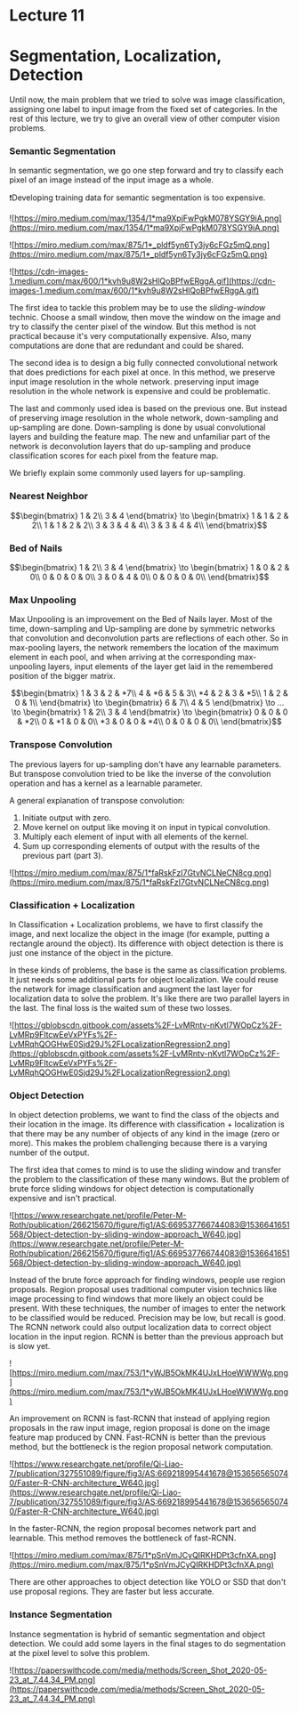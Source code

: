 # Lecture 11

# Segmentation, Localization, Detection

Until now, the main problem that we tried to solve was image classification, assigning one label to input image from the fixed set of categories. In the rest of this lecture, we try to give an overall view of other computer vision problems.

### Semantic Segmentation

In semantic segmentation, we go one step forward and try to classify each pixel of an image instead of the input image as a whole.

❗Developing training data for semantic segmentation is too expensive.

![https://miro.medium.com/max/1354/1*ma9XpjFwPgkM078YSGY9iA.png](https://miro.medium.com/max/1354/1*ma9XpjFwPgkM078YSGY9iA.png)

![https://miro.medium.com/max/875/1*_pldf5yn6Ty3jy6cFGz5mQ.png](https://miro.medium.com/max/875/1*_pldf5yn6Ty3jy6cFGz5mQ.png)

![https://cdn-images-1.medium.com/max/600/1*kvh9u8W2sHlQoBPfwERggA.gif](https://cdn-images-1.medium.com/max/600/1*kvh9u8W2sHlQoBPfwERggA.gif)

The first idea to tackle this problem may be to use the *sliding-window* technic. Choose a small window, then move the window on the image and try to classify the center pixel of the window. But this method is not practical because it's very computationally expensive. Also, many computations are done that are redundant and could be shared.

The second idea is to design a big fully connected convolutional network that does predictions for each pixel at once. In this method, we preserve input image resolution in the whole network. preserving input image resolution in the whole network is expensive and could be problematic.

The last and commonly used idea is based on the previous one. But instead of preserving image resolution in the whole network, down-sampling and up-sampling are done. Down-sampling is done by usual convolutional layers and building the feature map. The new and unfamiliar part of the network is deconvolution layers that do up-sampling and produce classification scores for each pixel from the feature map. 

We briefly explain some commonly used layers for up-sampling.

### Nearest Neighbor

$$\begin{bmatrix}
1 & 2\\
3 & 4
\end{bmatrix}
\to 
\begin{bmatrix}
1 & 1 & 2 & 2\\
1 & 1 & 2 & 2\\
3 & 3 & 4 & 4\\
3 & 3 & 4 & 4\\
\end{bmatrix}$$

### Bed of Nails

$$\begin{bmatrix}
1 & 2\\
3 & 4
\end{bmatrix}
\to 
\begin{bmatrix}
1 & 0 & 2 & 0\\
0 & 0 & 0 & 0\\
3 & 0 & 4 & 0\\
0 & 0 & 0 & 0\\
\end{bmatrix}$$

### Max Unpooling

Max Unpooling is an improvement on the Bed of Nails layer. Most of the time, down-sampling and Up-sampling are done by symmetric networks that convolution and deconvolution parts are reflections of each other. So in max-pooling layers, the network remembers the location of the maximum element in each pool, and when arriving at the corresponding max-unpooling layers, input elements of the layer get laid in the remembered position of the bigger matrix.

$$\begin{bmatrix}
1 & 3 & 2 & *7\\
4 & *6 & 5 & 3\\
*4 & 2 & 3 & *5\\
1 & 2 & 0 & 1\\
\end{bmatrix}
\to
\begin{bmatrix}
6 & 7\\
4 & 5
\end{bmatrix}
\to
...
\to
\begin{bmatrix}
1 & 2\\
3 & 4
\end{bmatrix}
\to 
\begin{bmatrix}
0 & 0 & 0 & *2\\
0 & *1 & 0 & 0\\
*3 & 0 & 0 & *4\\
0 & 0 & 0 & 0\\
\end{bmatrix}$$

### Transpose Convolution

The previous layers for up-sampling don't have any learnable parameters. But transpose convolution tried to be like the inverse of the convolution operation and has a kernel as a learnable parameter.

A general explanation of transpose convolution:

1. Initiate output with zero.
2. Move kernel on output like moving it on input in typical convolution.
3. Multiply each element of input with all elements of the kernel.
4. Sum up corresponding elements of output with the results of the previous part (part 3).

![https://miro.medium.com/max/875/1*faRskFzI7GtvNCLNeCN8cg.png](https://miro.medium.com/max/875/1*faRskFzI7GtvNCLNeCN8cg.png)

### Classification + Localization

In Classification + Localization problems, we have to first classify the image, and next localize the object in the image (for example, putting a rectangle around the object). Its difference with object detection is there is just one instance of the object in the picture.

In these kinds of problems, the base is the same as classification problems. It just needs some additional parts for object localization. We could reuse the network for image classification and augment the last layer for localization data to solve the problem. It's like there are two parallel layers in the last. The final loss is the waited sum of these two losses.

![https://gblobscdn.gitbook.com/assets%2F-LvMRntv-nKvtl7WOpCz%2F-LvMRp9FltcwEeVxPYFs%2F-LvMRqhQOGHwE0Sjd29J%2FLocalizationRegression2.png](https://gblobscdn.gitbook.com/assets%2F-LvMRntv-nKvtl7WOpCz%2F-LvMRp9FltcwEeVxPYFs%2F-LvMRqhQOGHwE0Sjd29J%2FLocalizationRegression2.png)

### Object Detection

In object detection problems, we want to find the class of the objects and their location in the image. Its difference with classification + localization is that there may be any number of objects of any kind in the image (zero or more). This makes the problem challenging because there is a varying number of the output.

The first idea that comes to mind is to use the sliding window and transfer the problem to the classification of these many windows. But the problem of brute force sliding windows for object detection is computationally expensive and isn't practical.

![https://www.researchgate.net/profile/Peter-M-Roth/publication/266215670/figure/fig1/AS:669537766744083@1536641651568/Object-detection-by-sliding-window-approach_W640.jpg](https://www.researchgate.net/profile/Peter-M-Roth/publication/266215670/figure/fig1/AS:669537766744083@1536641651568/Object-detection-by-sliding-window-approach_W640.jpg)

Instead of the brute force approach for finding windows, people use region proposals. Region proposal uses traditional computer vision technics like image processing to find windows that more likely an object could be present. With these techniques, the number of images to enter the network to be classified would be reduced. Precision may be low, but recall is good. The RCNN network could also output localization data to correct object location in the input region. RCNN is better than the previous approach but is slow yet. 

![https://miro.medium.com/max/753/1*yWJB5OkMK4UJxLHoeWWWWg.png](https://miro.medium.com/max/753/1*yWJB5OkMK4UJxLHoeWWWWg.png)

An improvement on RCNN is fast-RCNN that instead of applying region proposals in the raw input image, region proposal is done on the image feature map produced by CNN. Fast-RCNN is better than the previous method, but the bottleneck is the region proposal network computation.

  

![https://www.researchgate.net/profile/Qi-Liao-7/publication/327551089/figure/fig3/AS:669218995441678@1536565650740/Faster-R-CNN-architecture_W640.jpg](https://www.researchgate.net/profile/Qi-Liao-7/publication/327551089/figure/fig3/AS:669218995441678@1536565650740/Faster-R-CNN-architecture_W640.jpg)

In the faster-RCNN, the region proposal becomes network part and learnable. This method removes the bottleneck of fast-RCNN.

![https://miro.medium.com/max/875/1*pSnVmJCyQIRKHDPt3cfnXA.png](https://miro.medium.com/max/875/1*pSnVmJCyQIRKHDPt3cfnXA.png)

There are other approaches to object detection like YOLO or SSD that don't use proposal regions. They are faster but less accurate.

### Instance Segmentation

Instance segmentation is hybrid of semantic segmentation and object detection. We could add some layers in the final stages to do segmentation at the pixel level to solve this problem.

![https://paperswithcode.com/media/methods/Screen_Shot_2020-05-23_at_7.44.34_PM.png](https://paperswithcode.com/media/methods/Screen_Shot_2020-05-23_at_7.44.34_PM.png)